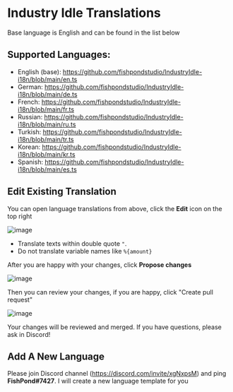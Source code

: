 # Industry Idle Translations

Base language is English and can be found in the list below

## Supported Languages:

- English (base): https://github.com/fishpondstudio/IndustryIdle-i18n/blob/main/en.ts
- German: https://github.com/fishpondstudio/IndustryIdle-i18n/blob/main/de.ts
- French: https://github.com/fishpondstudio/IndustryIdle-i18n/blob/main/fr.ts
- Russian: https://github.com/fishpondstudio/IndustryIdle-i18n/blob/main/ru.ts
- Turkish: https://github.com/fishpondstudio/IndustryIdle-i18n/blob/main/tr.ts
- Korean: https://github.com/fishpondstudio/IndustryIdle-i18n/blob/main/kr.ts
- Spanish: https://github.com/fishpondstudio/IndustryIdle-i18n/blob/main/es.ts

## Edit Existing Translation

You can open language translations from above, click the **Edit** icon on the top right

![image](https://user-images.githubusercontent.com/608221/113917327-c13b5f80-97e9-11eb-82fa-dc6fc0aa65fa.png)

- Translate texts within double quote `"`.
- Do not translate variable names like `%{amount}`

After you are happy with your changes, click **Propose changes**

![image](https://user-images.githubusercontent.com/608221/113917613-11b2bd00-97ea-11eb-9473-b0a300b7df19.png)

Then you can review your changes, if you are happy, click "Create pull request"

![image](https://user-images.githubusercontent.com/608221/114295260-ca0f8800-9aac-11eb-9bf1-844daaad1ad8.png)

Your changes will be reviewed and merged. If you have questions, please ask in Discord!

## Add A New Language

Please join Discord channel (https://discord.com/invite/xgNxpsM) and ping **FishPond#7427**. I will create a new language template for you
